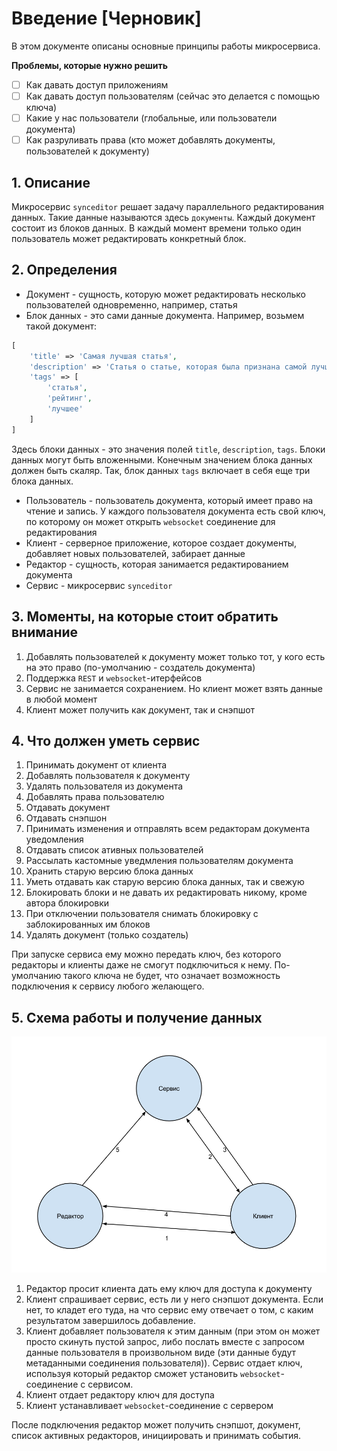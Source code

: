 # Введение [Черновик]

В этом документе описаны основные принципы работы микросервиса.

**Проблемы, которые нужно решить**

- [ ] Как давать доступ приложениям
- [ ] Как давать доступ пользователям (сейчас это делается с помощью ключа)
- [ ] Какие у нас пользователи (глобальные, или пользователи документа)
- [ ] Как разруливать права (кто может добавлять документы, пользователей к документу)

## 1. Описание

Микросервис `synceditor` решает задачу параллельного редактирования данных. Такие данные называются здесь `документы`. Каждый документ состоит из блоков данных. В каждый момент времени только один пользователь может редактировать конкретный блок.

## 2. Определения

- Документ - сущность, которую может редактировать несколько пользователей одновременно, например, статья
- Блок данных - это сами данные документа. Например, возьмем такой документ:

```php
[
	'title' => 'Самая лучшая статья',
	'description' => 'Статья о статье, которая была признана самой лучшей',
	'tags' => [
		'статья',
		'рейтинг',
		'лучшее'
	]
]
```

Здесь блоки данных - это значения полей `title`, `description`, `tags`. Блоки данных могут быть вложенными. Конечным значением блока данных должен быть скаляр. Так, блок данных `tags` включает в себя еще три блока данных.

- Пользователь - пользователь документа, который имеет право на чтение и запись. У каждого пользователя документа есть свой ключ, по которому он может открыть `websocket` соединение для редактирования
- Клиент - серверное приложение, которое создает документы, добавляет новых пользователей, забирает данные
- Редактор - сущность, которая занимается редактированием документа
- Сервис - микросервис `synceditor`

## 3. Моменты, на которые стоит обратить внимание

1. Добавлять пользователей к документу может только тот, у кого есть на это право (по-умолчанию - создатель документа)
2. Поддержка `REST` и `websocket`-итерфейсов
3. Сервис не занимается сохранением. Но клиент может взять данные в любой момент
4. Клиент может получить как документ, так и снэпшот

## 4. Что должен уметь сервис

1. Принимать документ от клиента
2. Добавлять пользователя к документу
3. Удалять пользователя из документа
4. Добавлять права пользователю
5. Отдавать документ
6. Отдавать снэпшон
7. Принимать изменения и отправлять всем редакторам документа уведомления
8. Отдавать список ативных пользователей
9. Рассылать кастомные уведмления пользователям документа
10. Хранить старую версию блока данных
11. Уметь отдавать как старую версию блока данных, так и свежую
12. Блокировать блоки и не давать их редактировать никому, кроме автора блокировки
13. При отключении пользователя снимать блокировку с заблокированных им блоков
14. Удалять документ (только создатель)

При запуске сервиса ему можно передать ключ, без которого редакторы и клиенты даже не смогут подключиться к нему. По-умолчанию такого ключа не будет, что означает возможность подключения к сервису любого желающего.

## 5. Схема работы и получение данных

![](/doc/images/editor-client-service.png)

1. Редактор просит клиента дать ему ключ для доступа к документу
2. Клиент спрашивает сервис, есть ли у него снэпшот документа. Если нет, то кладет его туда, на что сервис ему отвечает о том, с каким результатом завершилось добавление.
3. Клиент добавляет пользователя к этим данным (при этом он может просто скинуть пустой запрос, либо послать вместе с запросом данные пользователя в произвольном виде (эти данные будут метаданными соединения пользователя)). Сервис отдает ключ, используя который редактор сможет установить `websocket`-соединение с сервисом.
4. Клиент отдает редактору ключ для доступа
5. Клиент устанавливает `websocket`-соединение с сервером

После подключения редактор может получить снэпшот, документ, список активных редакторов, инициировать и принимать события.